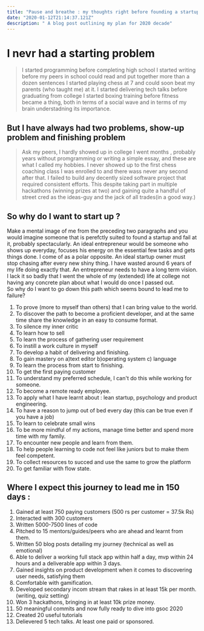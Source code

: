```yaml
---
title: "Pause and breathe : my thoughts right before founding a startup"
date: "2020-01-12T21:14:37.121Z"
description: " A blog post outlining my plan for 2020 decade"
---
```


# I nevr had a starting problem
> I started programming before completing high school
> I started writing before my peers in school could read and put together more than a dozen sentences
> I started playing chess at 7 and could soon beat my parents (who taught me) at it.
> I started delivering tech talks before graduating from college 
> I started boxing training before fitness became a thing, both in terms of a social wave and in terms of my brain understadning its importance.


## But I have always had two problems, show-up problem and finishing problem
> Ask my peers, I hardly showed up in college
> I went months , probably years without promgramming or writing a simple essay, and these are what I called my hobbies.
> I never showed up to the first chess coaching class I was enrolled to and there wass never any second after that.
> I failed to build any decently sized software project that required consistent efforts. This despite taking part in multiple hackathons (winning prizes at two) and gaining quite a handful of street cred as the ideas-guy and the jack of all trades(in a good way.)

## So why do I want to start up ? 
Make a mental image of me from the preceding two paragraphs and you would imagine someone that is perefctly suited to found a startup and fail at it, probably spectacularly.  An ideal entrepreneur would be someone who shows up everyday, focuses his energy on the essential few tasks and gets things done. I come of as a polar opposite. An ideal startup owner must stop chasing after every new shiny thing. I have wasted around 6 years of my life doing exactly that. An entrepreneur needs to have a long term vision. I lack it so badly that I went the whole of my (extended) life at college not having any concrete plan about what I would do once I passed out.  
So why do I want to go down this path which seems bound to lead me to failure?
1.  To prove (more to myself than others) that I can bring value to the world.
2.  To discover the path to become a proficient developer, and at the same time share the knowledge in an easy to consume format.
3.  To silence my inner critic
4.  To learn how to sell
5.  To learn the process of gathering user requirement
6.  To instill a work culture in myself
7.  To develop a habit of delivering and finishing.
8.  To gain mastery on a)text editor b)operating system c) language
9.  To learn the process from start to finishing.
10. To get the first paying customer
11. To understand my preferred schedule, I can't do this while working for someone.
12. To become a remote ready employee.
13. To apply what I have learnt about : lean startup, psychology and product engineering.
14. To have a reason to jump out of bed every day (this can be true even if you have a job)
15. To learn to celebrate small wins
16. To be more mindful of my actions, manage time better and spend more time with my family.
17. To encounter new people and learn from them.
18. To help people learning to code not feel like juniors but to make them feel competent.
19. To collect resources to succed and use the same to grow the platform
20. To get familiar with flow state.
    
## Where I expect this journey to lead me in 150 days :
1. Gained at least 750 paying customers (500 rs per customer = 37.5k Rs)
2. Interacted with 300 customers
3. Written 5000-7500 lines of code
4. Pitched to 15 mentors/guides/peers who are ahead and learnt from them.
5. Written 50 blog posts detailing my journey (technical as well as emotional)
6. Able to deliver a working full stack app within half a day, mvp within 24 hours and a deliverable app within 3 days.
7. Gained insights on product development when it comes to discovering user needs, satisfying them
8. Comfortable with gamification.
9. Developed secondary incom stream that rakes in at least 15k per month. (writing, quiz setting)
10. Won 3 hackathons, bringing in at least 10k prize money.
11. 50 meaningful commits and now fully ready to dive into gsoc 2020
12. Created 20 useful tutorials
13. Delievered 5 tech talks. At least one paid or sponsored.